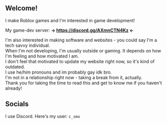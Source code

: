 ## Welcome!
I make Roblox games and I'm interested in game development!

My game-dev server:
**-> https://discord.gg/AXmnCTN4Kz <-**

I'm also interested in making software and websites - you could say I'm a tech savvy individual.\
When I'm not developing, I'm usually outside or gaming. It depends on how I'm feeling and how motivated I am.\
I don't feel that motivated to update my website right now, so it's kind of outdated.\
I use he/him pronouns and im probably gay idk bro.\
I'm not in a relationship right now - taking a break from it, actually.\
Thank you for taking the time to read this and get to know me if you haven't already!

## Socials
I use Discord. Here's my user: `c_smo`
